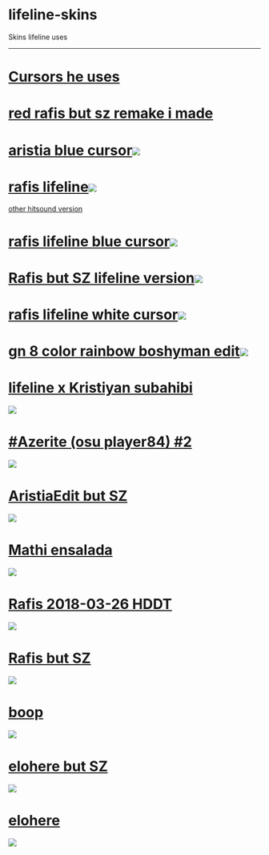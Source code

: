 # lifeline-skins

Skins lifeline uses
___
# [Cursors he uses](https://cdn.discordapp.com/attachments/1001333207276462112/1123301976608886897/Cursors.zip)

# [red rafis but sz remake i made](https://cdn.discordapp.com/attachments/1001333207276462112/1188316692779110580/Rafis_but_SZ_red.osk?ex=659a1529&is=6587a029&hm=bd9a0107f6cacccda0782a740712f72e87ac5c66badc76954bb3a3d82d0603b9&)

# [aristia blue cursor](https://cdn.discordapp.com/attachments/1001333207276462112/1166543738034729030/aristia_lifeline.osk?ex=654adf84&is=65386a84&hm=e08f1aa2f032d518952ce9ad9082f49fc162c5b6675f612740026ccc4da45644&)![](https://cdn.discordapp.com/attachments/1001333207276462112/1166543738835849247/screenshot219.jpg?ex=654adf84&is=65386a84&hm=4eaf178aa7a23a80d4c011cb9a1683281bd0e00cbc3e1839e1210fc6ee34ebda&)

# [rafis lifeline](https://cdn.discordapp.com/attachments/1001333207276462112/1123305561547604178/rafis_lifeline_dt.osk)![](https://media.discordapp.net/attachments/1001333207276462112/1123306019213295756/screenshot191.jpg?width=1202&height=676)
[other hitsound version](https://cdn.discordapp.com/attachments/1001333207276462112/1123305562243862568/rafis_lifeline_toc_toc.osk)

# [rafis lifeline blue cursor](https://cdn.discordapp.com/attachments/1001333207276462112/1123305560771674112/rafis_lifeline_dt_blue_cursor.osk)![](https://media.discordapp.net/attachments/1001333207276462112/1123306019469152296/screenshot192.jpg?width=1202&height=676)

# [Rafis but SZ lifeline version](https://cdn.discordapp.com/attachments/1001333207276462112/1123305562763952299/rafis_lifeline_bokura_dake.osk)![](https://media.discordapp.net/attachments/1001333207276462112/1123333962652201020/image.png?width=1202&height=676)


# [rafis lifeline white cursor](https://cdn.discordapp.com/attachments/1001333207276462112/1123305561107206154/rafis_lifeline_dt_w.osk)![](https://media.discordapp.net/attachments/1001333207276462112/1123306018936455269/screenshot193.jpg?width=1202&height=676)

# [gn 8 color rainbow boshyman edit](https://boshyman.s-ul.eu/aKv8tFO8)![](https://media.discordapp.net/attachments/1001333207276462112/1181223575227748433/image.png?ex=6580472e&is=656dd22e&hm=6572a4b52243698e2ae44550a4554acda9e85165f3060aa02401f9ad73673d76&=&format=webp&quality=lossless&width=1248&height=702)

# [lifeline x Kristiyan subahibi](https://github.com/rudj-skinhub/woal/raw/tyfh/xkristiyan/-_lifeline_x_Kristiyan_subahibi.osk)
[![](https://i.imgur.com/ssg3v5Q.png)](https://github.com/rudj-skinhub/woal/raw/tyfh/xkristiyan/-_lifeline_x_Kristiyan_subahibi.osk)

# [#Azerite (osu player84) #2](https://github.com/rudj-skinhub/woal/raw/tyfh/lifeline/%23Azerite%20(osu%20player84)%20%232.osk)
[![](https://osu.ppy.sh/ss/18336153/e5ec)](https://github.com/rudj-skinhub/woal/raw/tyfh/lifeline/%23Azerite%20(osu%20player84)%20%232.osk)

# [AristiaEdit but SZ](https://github.com/rudj-skinhub/woal/raw/tyfh/lifeline/AristiaEdit%20but%20SZ.osk)
[![](https://osu.ppy.sh/ss/18336160/8d17)](https://github.com/rudj-skinhub/woal/raw/tyfh/lifeline/AristiaEdit%20but%20SZ.osk)

# [Mathi ensalada](https://github.com/rudj-skinhub/woal/raw/tyfh/lifeline/Mathi%20ensalada.osk)
[![](https://osu.ppy.sh/ss/18336165/d397)](https://github.com/rudj-skinhub/woal/raw/tyfh/lifeline/Mathi%20ensalada.osk)

# [Rafis 2018-03-26 HDDT](https://github.com/rudj-skinhub/woal/raw/tyfh/lifeline/Rafis%202018-03-26%20HDDT.osk)
[![](https://osu.ppy.sh/ss/18336166/f393)](https://github.com/rudj-skinhub/woal/raw/tyfh/lifeline/Rafis%202018-03-26%20HDDT.osk)

# [Rafis but SZ](https://github.com/rudj-skinhub/woal/raw/tyfh/lifeline/Rafis%20but%20SZ.osk)
[![](https://osu.ppy.sh/ss/18336164/7b91)](https://github.com/rudj-skinhub/woal/raw/tyfh/lifeline/Rafis%20but%20SZ.osk)

# [boop](https://github.com/rudj-skinhub/woal/raw/tyfh/lifeline/boop.osk)
[![](https://osu.ppy.sh/ss/18336161/9885)](https://github.com/rudj-skinhub/woal/raw/tyfh/lifeline/boop.osk)

# [elohere but SZ](https://github.com/rudj-skinhub/woal/raw/tyfh/lifeline/elohere%20but%20SZ.osk)
[![](https://osu.ppy.sh/ss/18336168/5e7b)](https://github.com/rudj-skinhub/woal/raw/tyfh/lifeline/elohere%20but%20SZ.osk)

# [elohere](https://github.com/rudj-skinhub/woal/raw/tyfh/lifeline/elohere.osk)
[![](https://osu.ppy.sh/ss/18336173/0750)](https://github.com/rudj-skinhub/woal/raw/tyfh/lifeline/elohere.osk)
